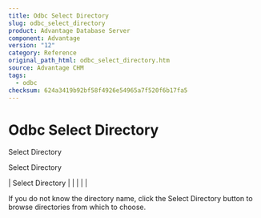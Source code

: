 ```yaml
---
title: Odbc Select Directory
slug: odbc_select_directory
product: Advantage Database Server
component: Advantage
version: "12"
category: Reference
original_path_html: odbc_select_directory.htm
source: Advantage CHM
tags:
  - odbc
checksum: 624a3419b92bf58f4926e54965a7f520f6b17fa5
---
```


# Odbc Select Directory

Select Directory

Select Directory

| Select Directory |  |  |  |  |

If you do not know the directory name, click the Select Directory button to browse directories from which to choose.
